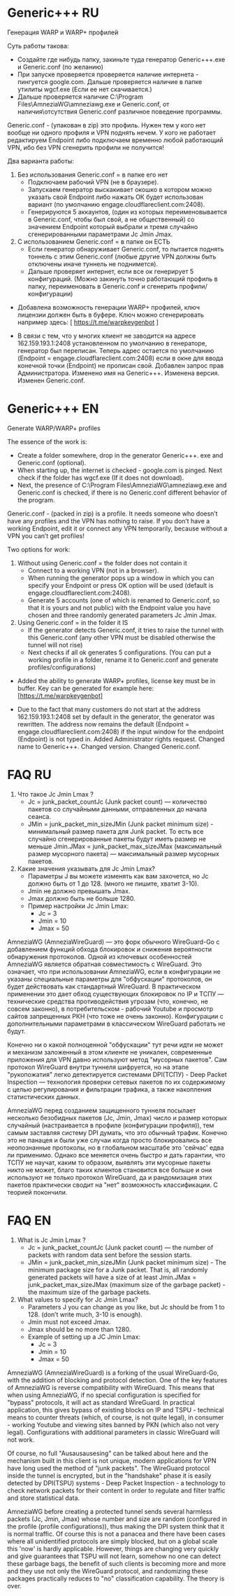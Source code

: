 # Generic+++ RU
Генерация WARP и WARP+ профилей

Суть работы такова: 
* Создайте где нибудь папку, закиньте туда генератор Generic+++.exe и Generic.conf (по желанию)
* При запуске проверяется проверяется наличие интернета - пингуется google.com. Дальше проверяется наличие в папке утилиты wgcf.exe (Если ее нет скачивается.)
* Дальше проверяется наличие C:\Program Files\AmneziaWG\amneziawg.exe и Generic.conf, от наличия\отсутствия Generic.conf различное поведение программы.
  
Generic.conf - (упакован в zip) это профиль. Нужен тем у кого нет вообще ни одного профиля и VPN поднять нечем. 
У кого не работает редактируем Endpoint либо подключаем временно любой работающий VPN, ибо без VPN сгенерить профили не получится!

Два варианта работы:
1. Без использования Generic.conf = в папке его нет
   * Подключаем рабочий VPN (не в браузере).
   * Запускаем генератор выскакивает окошко в котором можно указать свой Endpoint либо нажать ОК будет использован вариант (по умолчанию engage.cloudflareclient.com:2408).
   * Генерируются 5 аккаунтов, (один из которых переименовывается в Generic.conf, чтобы был свой, а не общественный) со значением Endpoint который выбрали и тремя случайно сгенерированными параметрами Jc Jmin Jmax.
3. С использованием Generic.conf = в папке он ЕСТЬ
   * Если генератор обнаруживает Generic.conf, то пытается поднять тоннель с этим Generic.conf (любые другие VPN должны быть отключены иначе туннель не поднимется).
   * Дальше проверяет интернет, если все ок генерирует 5 конфигураций.
	(Можно закинуть точно работающий профиль в папку, переименовать в Generic.conf и сгенерить профили/конфигурации)

- Добавлена возможность генерации WARP+ профилей, ключ лицензии должен быть в буфере. 
  Ключ можно сгенерировать например здесь: [ https://t.me/warpkeygenbot ]

- В связи с тем, что у многих клиент не заводится на адресе 162.159.193.1:2408 установленном по умолчанию в генераторе, генератор был переписан. Теперь адрес остается по умолчанию (Endpoint = engage.cloudflareclient.com:2408) если в окне для ввода конечной точки (Endpoint) не прописан свой. Добавлен запрос прав Администратора. Изменено имя на Generic+++. Изменена версия. Изменен Generic.conf.


# Generic+++ EN
Generate WARP/WARP+ profiles

The essence of the work is: 
* Create a folder somewhere, drop in the generator Generic+++. exe and Generic.conf (optional).
* When starting up, the internet is checked - google.com is pinged. Next check if the folder has wgcf.exe (If it does not download).
* Next, the presence of C:\Program Files\AmneziaWG\amneziawg.exe and Generic.conf is checked, if there is no Generic.conf different behavior of the program.
  
Generic.conf - (packed in zip) is a profile. It needs someone who doesn’t have any profiles and the VPN has nothing to raise. 
If you don’t have a working Endpoint, edit it or connect any VPN temporarily, because without a VPN you can’t get profiles!

Two options for work:
1. Without using Generic.conf = the folder does not contain it
   * Connect to a working VPN (not in a browser).
   * When running the generator pops up a window in which you can specify your Endpoint or press OK option will be used (default is engage.cloudflareclient.com:2408).
   * Generate 5 accounts (one of which is renamed to Generic.conf, so that it is yours and not public) with the Endpoint value you have chosen and three randomly generated parameters Jc Jmin Jmax.
3. Using Generic.conf = in the folder it IS
   * If the generator detects Generic.conf, it tries to raise the tunnel with this Generic.conf (any other VPN must be disabled otherwise the tunnel will not rise)
   * Next checks if all ok generates 5 configurations.
	(You can put a working profile in a folder, rename it to Generic.conf and generate profiles/configurations)

- Added the ability to generate WARP+ profiles, license key must be in buffer. 
  Key can be generated for example here: [https://t.me/warpkeygenbot]

- Due to the fact that many customers do not start at the address 162.159.193.1:2408 set by default in the generator, the generator was rewritten. The address now remains the default (Endpoint = engage.cloudflareclient.com:2408) if the input window for the endpoint (Endpoint) is not typed in. Added Administrator rights request. Changed name to Generic+++. Changed version. Changed Generic.conf.

# FAQ RU
1. Что такое Jc Jmin Lmax ?
   * Jc = junk_packet_countJc (Junk packet count) — количество пакетов со случайными данными, отправленных до начала сеанса.
   * JMin = junk_packet_min_sizeJMin (Junk packet minimum size) - минимальный размер пакета для Junk packet.
     То есть все случайно сгенерированные пакеты будут иметь размер не меньше Jmin.JMax = junk_packet_max_sizeJMax (максимальный размер мусорного пакета) — максимальный размер мусорных пакетов.
2. Какие значения указывать для Jc Jmin Lmax?
   * Параметры J вы можете изменять как вам захочется, но Jc должно быть от 1 до 128. (много не пишите, хватит 3-10).
   * Jmin не должно превышать Jmax.
   * Jmax должно быть не больше 1280.
   * Пример настройки Jc Jmin Lmax:
      * Jc = 3
      * Jmin = 10
      * Jmax = 50

AmneziaWG (AmneziaWireGuard) — это форк обычного WireGuard-Go с добавлением функций обхода блокировок и снижения вероятности обнаружения протоколов. Одной из ключевых особенностей AmneziaWG является обратная совместимость с WireGuard. Это означает, что при использовании AmneziaWG, если в конфигурации не указаны специальные параметры для "обфускации" протоколов, он будет действовать как стандартный WireGuard. В практическом применении это дает обход существующих блокировок по IP и ТСПУ — технические средства противодействия угрозам (что, конечно, не совсем законно), в потребительском - рабочий Youtube и просмотр сайтов запрещенных РКН (что тоже не очень законно). Конфигурации с дополнительными параметрами в классическом WireGuard работать не будут.

Конечно ни о какой полноценной "обфускации" тут речи идти не может и механизм заложенный в этом клиенте не уникален, современные приложения для VPN давно используют метод "мусорных пакетов". Сам протокол WireGuard внутри туннеля шифруется, но на этапе "рукопожатия" легко детектируется системами DPI(ТСПУ) - Deep Packet Inspection — технология проверки сетевых пакетов по их содержимому с целью регулирования и фильтрации трафика, а также накопления статистических данных.

AmneziaWG перед созданием защищенного туннеля посылает несколько безобидных пакетов (Jc, Jmin, Jmax) число и размер которых случайный (настраивается в профиле (конфигурации профиля)), тем самым заставляя систему DPI думать, что это обычный трафик. Конечно это не панацея и были уже случаи когда просто блокировались все неопознанные протоколы, но в глобальном масштабе это 'сейчас' едва ли применимо.
Однако все меняется очень быстро и дать гарантии, что ТСПУ не научат, каким то образом, выявлять эти мусорные пакеты никто не может, благо таких клиентов становится все больше и они используют не только протокол WireGuard, да и рандомизация этих пакетов практически сводит на "нет" возможность классификации. С теорией покончили.

# FAQ EN
1. What is Jc Jmin Lmax ?
   * Jc = junk_packet_countJc (Junk packet count) — the number of packets with random data sent before the session starts.
   * JMin = junk_packet_min_sizeJMin (Junk packet minimum size) - The minimum package size for a Junk packet.
     That is, all randomly generated packets will have a size of at least Jmin.JMax = junk_packet_max_sizeJMax (maximum size of the garbage packet) - the maximum size of the garbage packets.
2. What values to specify for Jc Jmin Lmax?
   * Parameters J you can change as you like, but Jc should be from 1 to 128. (don’t write much, 3-10 is enough).
   * Jmin must not exceed Jmax.
   * Jmax should be no more than 1280.
   * Example of setting up a JC Jmin Lmax:
      * Jc = 3
      * Jmin = 10
      * Jmax = 50

AmneziaWG (AmneziaWireGuard) is a forking of the usual WireGuard-Go, with the addition of blocking and protocol detection. One of the key features of AmneziaWG is reverse compatibility with WireGuard. This means that when using AmneziaWG, if no special configuration is specified for "bypass" protocols, it will act as standard WireGuard. In practical application, this gives bypass of existing blocks on IP and TSPU - technical means to counter threats (which, of course, is not quite legal), in consumer - working Youtube and viewing sites banned by PKN (which also not very legal). Configurations with additional parameters in classic WireGuard will not work.

Of course, no full "Ausausausesing" can be talked about here and the mechanism built in this client is not unique, modern applications for VPN have long used the method of "junk packets". The WireGuard protocol inside the tunnel is encrypted, but in the "handshake" phase it is easily detected by DPI(TSPU) systems - Deep Packet Inspection - a technology to check network packets for their content in order to regulate and filter traffic and store statistical data.

AmneziaWG before creating a protected tunnel sends several harmless packets (Jc, Jmin, Jmax) whose number and size are random (configured in the profile (profile configurations)), thus making the DPI system think that it is normal traffic. Of course this is not a panacea and there have been cases where all unidentified protocols are simply blocked, but on a global scale this 'now' is hardly applicable.
However, things are changing very quickly and give guarantees that TSPU will not learn, somehow no one can detect these garbage bags, the benefit of such clients is becoming more and more and they use not only the WireGuard protocol, and randomizing these packages practically reduces to "no" classification capability. The theory is over.
